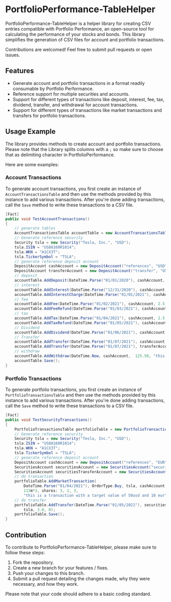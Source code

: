 # PortfolioPerformance-TableHelper

PortfolioPerformance-TableHelper is a helper library for creating CSV entries compatible with Portfolio Performance, an open-source tool for calculating the performance of your stocks and bonds. This library simplifies the generation of CSV files for account and portfolio transactions.

Contributions are welcomed! Feel free to submit pull requests or open issues.

## Features

- Generate account and portfolio transactions in a format readily consumable by Portfolio Performance.
- Reference support for multiple securities and accounts.
- Support for different types of transactions like deposit, interest, fee, tax, dividend, transfer, and withdrawal for account transactions.
- Support for different types of transactions like market transactions and transfers for portfolio transactions.

## Usage Example

The library provides methods to create account and portfolio transactions. 
Please note that the Library splits columns with a `;` so make sure to choose that as delimiting character in PortfolioPerformance. 

Here are some examples:

### Account Transactions

To generate account transactions, you first create an instance of `AccountTransactionsTable` and then use the methods provided by this instance to add various transactions. After you're done adding transactions, call the `Save` method to write these transactions to a CSV file.
``` C#
[Fact]
public void TestAccountTransactions()
{
    // generate tables
    AccountTransactionsTable accountTable = new AccountTransactionsTable();
    // Generate reference security
    Security tsla = new Security("Tesla, Inc.", "USD");
    tsla.ISIN = "US88160R1014";
    tsla.WKN = "A1CX3T";
    tsla.TickerSymbol = "TSLA";
    // generate reference deposit account
    DepositAccount cashAccount = new DepositAccount("references", "USD");
    DepositAccount transferAccount = new DepositAccount("transfer", "USD");
    // deposit
    accountTable.AddDeposit(DateTime.Parse("01/01/2020"), cashAccount, 125.50, "this is a testnote");
    // interest
    accountTable.AddInterest(DateTime.Parse("12/31/2020"), cashAccount, 10, 2.5, "this is some high interest yield");
    accountTable.AddInterestCharge(DateTime.Parse("01/01/2021"), cashAccount, 7.5, "this is some high interest");
    // fee
    accountTable.AddFee(DateTime.Parse("01/02/2021"), cashAccount, 2.5, tsla, "this is some fee");
    accountTable.AddFeeRefund(DateTime.Parse("01/03/2021"), cashAccount, 2.5, tsla, "this is some fee refund");
    // tax
    accountTable.AddTax(DateTime.Parse("01/04/2021"), cashAccount, 2.5, tsla, "this is some tax");
    accountTable.AddTaxRefund(DateTime.Parse("01/05/2021"), cashAccount,  2.5, tsla, "this is some tax refund");
    // Dividend
    accountTable.AddDividend(DateTime.Parse("01/06/2021"), cashAccount, tsla, 2m,25m,1m,2m,"test dividend");
    // Transfer
    accountTable.AddTransfer(DateTime.Parse("01/07/2021"), cashAccount, transferAccount, 25m, "test dividend");
    accountTable.AddTransfer(DateTime.Parse("01/07/2021"), transferAccount, cashAccount, 25m, "test dividend");
    // withdraw
    accountTable.AddWithdraw(DateTime.Now, cashAccount,  125.50, "this is a removal testnote");
    accountTable.Save();
}
```

### Portfolio Transactions
To generate portfolio transactions, you first create an instance of `PortfolioTransactionsTable` and then use the methods provided by this instance to add various transactions. After you're done adding transactions, call the `Save` method to write these transactions to a CSV file.
``` C#
[Fact]
public void TestSecurityTransactions()
{
    PortfolioTransactionsTable portfolioTable = new PortfolioTransactionsTable();
    // Generate reference security
    Security tsla = new Security("Tesla, Inc.", "USD");
    tsla.ISIN = "US88160R1014";
    tsla.WKN = "A1CX3T";
    tsla.TickerSymbol = "TSLA";
    // generate reference deposit account
    DepositAccount cashAccount = new DepositAccount("references", "EUR");
    SecuritiesAccount securitiesAccount = new SecuritiesAccount("securities", cashAccount);
    SecuritiesAccount securitiesTransferAccount = new SecuritiesAccount("TestTransfer", cashAccount);
    // do transaction
    portfolioTable.AddMarketTransaction(
        DateTime.Parse("01/04/2021"), OrderType.Buy, tsla, cashAccount, securitiesAccount,
        113m*3, shares: 3, 2, 3, 
        "this is a transaction with a target value of 50usd and 10 eur");
    // do transfer
    portfolioTable.AddTransfer(DateTime.Parse("01/05/2021"), securitiesAccount, securitiesTransferAccount,
        tsla, 3.0, 0);
    portfolioTable.Save();
}
```

## Contribution

To contribute to PortfolioPerformance-TableHelper, please make sure to follow these steps:

1. Fork the repository.
2. Create a new branch for your features / fixes.
3. Push your changes to this branch.
4. Submit a pull request detailing the changes made, why they were necessary, and how they work.

Please note that your code should adhere to a basic coding standard.
